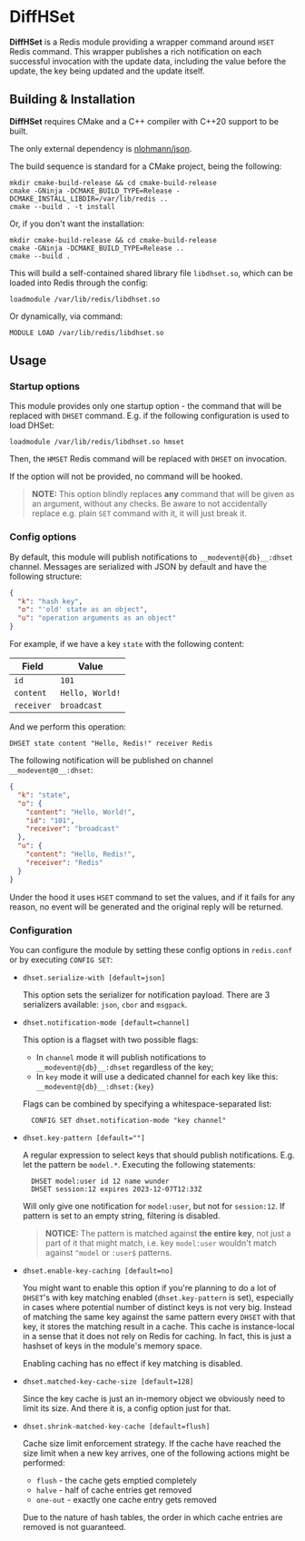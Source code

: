 # DiffHSet

**DiffHSet** is a Redis module providing a wrapper command around `HSET` Redis command.
This wrapper publishes a rich notification on each successful invocation with the update data,
including the value before the update, the key being updated and the update itself.

## Building & Installation

**DiffHSet** requires CMake and a C++ compiler with C++20 support to be built.

The only external dependency is [nlohmann/json](https://json.nlohmann.me/).

The build sequence is standard for a CMake project, being the following:

```shell
mkdir cmake-build-release && cd cmake-build-release
cmake -GNinja -DCMAKE_BUILD_TYPE=Release -DCMAKE_INSTALL_LIBDIR=/var/lib/redis ..
cmake --build . -t install
```

Or, if you don't want the installation:

```shell
mkdir cmake-build-release && cd cmake-build-release
cmake -GNinja -DCMAKE_BUILD_TYPE=Release ..
cmake --build .
```

This will build a self-contained shared library file `libdhset.so`,
which can be loaded into Redis through the config:

```
loadmodule /var/lib/redis/libdhset.so
```

Or dynamically, via command:

```redis
MODULE LOAD /var/lib/redis/libdhset.so
```

## Usage

### Startup options

This module provides only one startup option - the command that will be replaced with `DHSET` command.
E.g. if the following configuration is used to load DHSet:

```
loadmodule /var/lib/redis/libdhset.so hmset
```

Then, the `HMSET` Redis command will be replaced with `DHSET` on invocation.

If the option will not be provided, no command will be hooked.

> **NOTE:** This option blindly replaces **any** command that will be given as an argument, without any checks.
> Be aware to not accidentally replace e.g. plain `SET` command with it, it will just break it.

### Config options

By default, this module will publish notifications to `__modevent@{db}__:dhset` channel.
Messages are serialized with JSON by default and have the following structure:

```json
{
  "k": "hash key",
  "o": "'old' state as an object",
  "u": "operation arguments as an object"
}
```

For example, if we have a key `state` with the following content:

| Field      | Value           |
|------------|-----------------|
| `id`       | `101`           |
| `content`  | `Hello, World!` |
| `receiver` | `broadcast`     |

And we perform this operation:

```redis
DHSET state content "Hello, Redis!" receiver Redis
```

The following notification will be published on channel `__modevent@0__:dhset`:

```json
{
  "k": "state",
  "o": {
    "content": "Hello, World!",
    "id": "101",
    "receiver": "broadcast"
  },
  "u": {
    "content": "Hello, Redis!",
    "receiver": "Redis"
  }
}
```

Under the hood it uses `HSET` command to set the values, and if it fails for any reason,
no event will be generated and the original reply will be returned.

### Configuration

You can configure the module by setting these config options in `redis.conf`
or by executing `CONFIG SET`:

* `dhset.serialize-with [default=json]`

  This option sets the serializer for notification payload.
  There are 3 serializers available: `json`, `cbor` and `msgpack`.

* `dhset.notification-mode [default=channel]`

  This option is a flagset with two possible flags:
    * In `channel` mode it will publish notifications to `__modevent@{db}__:dhset`
      regardless of the key;
    * In `key` mode it will use a dedicated channel for each key like this: `__modevent@{db}__:dhset:{key}`

  Flags can be combined by specifying a whitespace-separated list:

  ```redis
    CONFIG SET dhset.notification-mode "key channel"
  ```
* `dhset.key-pattern [default=""]`

  A regular expression to select keys that should publish notifications.
  E.g. let the pattern be `model.*`. Executing the following statements:

  ```redis
    DHSET model:user id 12 name wunder
    DHSET session:12 expires 2023-12-07T12:33Z
  ```

  Will only give one notification for `model:user`, but not for `session:12`.
  If pattern is set to an empty string, filtering is disabled.
  > **NOTICE:** The pattern is matched against __the entire key__, not just a part of it that might match,
  > i.e. key `model:user` wouldn't match against `^model` or `:user$` patterns.
* `dhset.enable-key-caching [default=no]`

  You might want to enable this option if you're planning to do a lot
  of `DHSET`'s with key matching enabled (`dhset.key-pattern` is set),
  especially in cases where potential number of distinct keys is not very big.
  Instead of matching the same key against the same pattern every `DHSET` with that key,
  it stores the matching result in a cache. This cache is instance-local in a sense that
  it does not rely on Redis for caching. In fact, this is just a hashset of keys in the module's memory space.

  Enabling caching has no effect if key matching is disabled.

* `dhset.matched-key-cache-size [default=128]`

  Since the key cache is just an in-memory object we obviously need to limit its size.
  And there it is, a config option just for that.

* `dhset.shrink-matched-key-cache [default=flush]`

  Cache size limit enforcement strategy. If the cache have reached the size limit
  when a new key arrives, one of the following actions might be performed:
    * `flush` - the cache gets emptied completely
    * `halve` - half of cache entries get removed
    * `one-out` - exactly one cache entry gets removed

  Due to the nature of hash tables, the order in which cache entries are removed is not guaranteed.
